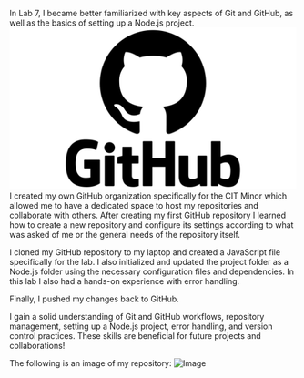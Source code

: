 In Lab 7, I became better familiarized with key aspects of Git and GitHub, as well as the basics of setting up a Node.js project. 
<img src="GitHub-Logo.png" alt="Image">
I created my own GitHub organization specifically for the CIT Minor which allowed me to have a dedicated space to host my repositories and collaborate with others. After creating my first GitHub repository I learned how to create a new repository and configure its settings according to what was asked of me or the general needs of the repository itself.

I cloned my GitHub repository to my laptop and created a JavaScript file specifically for the lab. I also initialized and updated the project folder as a Node.js folder using the necessary configuration files and dependencies. In this lab I also had a hands-on experience with error handling. 

Finally, I pushed my changes back to GitHub.

I gain a solid understanding of Git and GitHub workflows, repository management, setting up a Node.js project, error handling, and version control practices. These skills are beneficial for future projects and collaborations! 

The following is an image of my repository:
<img src="repolab7.jpg" alt="Image">
